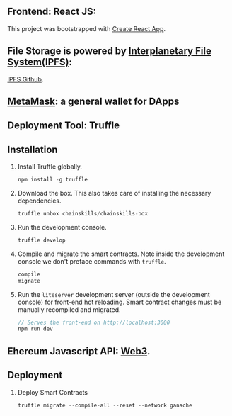 
## Frontend: React JS:

This project was bootstrapped with [Create React App](https://github.com/facebookincubator/create-react-app).

## File Storage is powered by [Interplanetary File System(IPFS)](https://ipfs.io/):
[IPFS Github](https://github.com/ipfs/ipfs).

## [MetaMask](https://metamask.io/): a general wallet for DApps

## Deployment Tool: Truffle

## Installation

1. Install Truffle globally.
    ```javascript
    npm install -g truffle
    ```

2. Download the box. This also takes care of installing the necessary dependencies.
    ```javascript
    truffle unbox chainskills/chainskills-box
    ```

3. Run the development console.
    ```javascript
    truffle develop
    ```

4. Compile and migrate the smart contracts. Note inside the development console we don't preface commands with `truffle`.
    ```javascript
    compile
    migrate
    ```

5. Run the `liteserver` development server (outside the development console) for front-end hot reloading. Smart contract changes must be manually recompiled and migrated.
    ```javascript
    // Serves the front-end on http://localhost:3000
    npm run dev
    ```
## Ehereum Javascript API: [Web3](https://web3js.readthedocs.io/en/1.0/).


## Deployment

1. Deploy Smart Contracts
    ```javascript
    truffle migrate --compile-all --reset --network ganache
    ```




